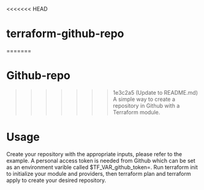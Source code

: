 <<<<<<< HEAD
# terraform-github-repo
=======
# Github-repo
>>>>>>> 1e3c2a5 (Update to README.md)
A simple way to create a repository in Github with a Terraform module.
# Usage
Create your repository with the appropriate inputs, please refer to the example. A personal access token is needed from Github which can be set as an environment varible called $TF_VAR_github_token=<your Github Token>. Run terraform init to initialize your module and providers, then terraform plan and terraform apply to create your desired repository.
